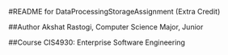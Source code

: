 #README for DataProcessingStorageAssignment (Extra Credit)

##Author
Akshat Rastogi, Computer Science Major, Junior

##Course
CIS4930: Enterprise Software Engineering 





